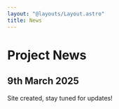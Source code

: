 ```yaml
---
layout: "@layouts/Layout.astro"
title: News
---
```


# Project News

## 9th March 2025

Site created, stay tuned for updates!